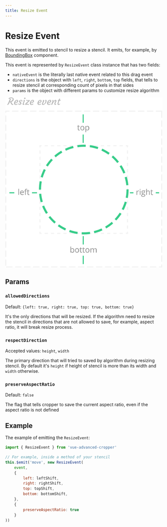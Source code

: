 ```yaml
---
title: Resize Event
---
```


# Resize Event

This event is emitted to stencil to resize a stencil. It emits, for example, by [BoundingBox]('/components/bouding-box.html) component.

This event is represented by `ResizeEvent` class instance that has two fields:
- `nativeEvent` is the literally last native event related to this drag event
- `directions` is the object with `left`, `right`, `bottom`, `top` fields, that tells to resize stencil at corresponding count of pixels in that sides
- `params` is the object with different params to customize resize algorithm

![Overview](../.vuepress/assets/home/resize-event.svg)

## Params

### `allowedDirections`

Default: `{left: true, right: true, top: true, bottom: true}`

It's the only directions that will be resized. If the algorithm need to resize the stencil in directions that are not allowed to save, for example, aspect ratio, it will break resize process.

### `respectDirection`

Accepted values: `height`, `width`

The primary direction that will tried to saved by algorithm during resizing stencil. By default it's `height` if height of stencil is more than its width and `width` otherwise.

### `preserveAspectRatio`

Default: `false`

The flag that tells cropper to save the current aspect ratio, even if the aspect ratio is not defined

## Example

The example of emitting the `ResizeEvent`:
```js
import { ResizeEvent } from 'vue-advanced-cropper'
```
```js
// For example, inside a method of your stencil
this.$emit('move', new ResizeEvent(
	event,
	{
		left: leftShift,
		right: rightShift,
		top: topShift,
		bottom: bottomShift,
	},
	{
		preserveAspectRatio: true
	}
))
```

